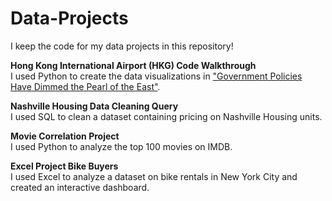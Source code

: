 # Data-Projects
I keep the code for my data projects in this repository!

**Hong Kong International Airport (HKG) Code Walkthrough**   
I used Python to create the data visualizations in ["Government Policies Have Dimmed the Pearl of the East"](https://medium.com/@rebecca.truong).

**Nashville Housing Data Cleaning Query**   
I used SQL to clean a dataset containing pricing on Nashville Housing units.

**Movie Correlation Project**   
I used Python to analyze the top 100 movies on IMDB. 

**Excel Project Bike Buyers**   
I used Excel to analyze a dataset on bike rentals in New York City and created an interactive dashboard. 


